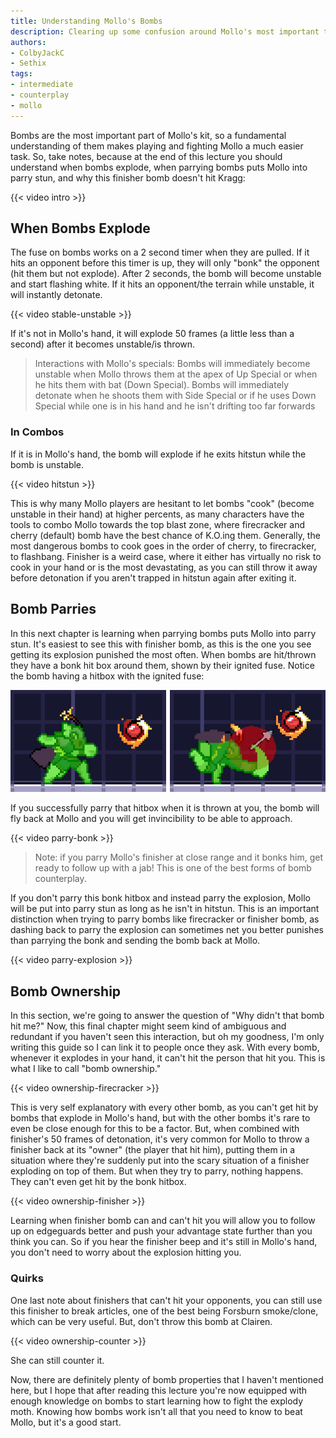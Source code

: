 ```yaml
---
title: Understanding Mollo's Bombs
description: Clearing up some confusion around Mollo's most important tool
authors:
- ColbyJackC
- Sethix
tags:
- intermediate
- counterplay
- mollo
---
```


Bombs are the most important part of Mollo's kit, so a fundamental understanding of them makes playing and fighting Mollo a much easier task. So, take notes, because at the end of this lecture you should understand when bombs explode, when parrying bombs puts Mollo into parry stun, and why this finisher bomb doesn't hit Kragg:

{{< video intro >}}

## When Bombs Explode

The fuse on bombs works on a 2 second timer when they are pulled. If it hits an opponent before this timer is up, they will only "bonk" the opponent (hit them but not explode). After 2 seconds, the bomb will become unstable and start flashing white. If it hits an opponent/the terrain while unstable, it will instantly detonate.

{{< video stable-unstable >}}

If it's not in Mollo's hand, it will explode 50 frames (a little less than a second) after it becomes unstable/is thrown.

> Interactions with Mollo's specials: Bombs will immediately become unstable when Mollo throws them at the apex of Up Special or when he hits them with bat (Down Special). Bombs will immediately detonate when he shoots them with Side Special or if he uses Down Special while one is in his hand and he isn't drifting too far forwards

### In Combos

If it is in Mollo's hand, the bomb will explode if he exits hitstun while the bomb is unstable.

{{< video hitstun >}}

This is why many Mollo players are hesitant to let bombs "cook" (become unstable in their hand) at higher percents, as many characters have the tools to combo Mollo towards the top blast zone, where firecracker and cherry (default) bomb have the best chance of K.O.ing them. Generally, the most dangerous bombs to cook goes in the order of cherry, to firecracker, to flashbang. Finisher is a weird case, where it either has virtually no risk to cook in your hand or is the most devastating, as you can still throw it away before detonation if you aren't trapped in hitstun again after exiting it.

## Bomb Parries

In this next chapter is learning when parrying bombs puts Mollo into parry stun. It's easiest to see this with finisher bomb, as this is the one you see getting its explosion punished the most often. When bombs are hit/thrown they have a bonk hit box around them, shown by their ignited fuse. Notice the bomb having a hitbox with the ignited fuse:

![Mollo Forward Strong bomb throw hitbox display](/library/mollo/1080_forward-strong-bomb-toss.png)

If you successfully parry that hitbox when it is thrown at you, the bomb will fly back at Mollo and you will get invincibility to be able to approach.

{{< video parry-bonk >}}

> Note: if you parry Mollo's finisher at close range and it bonks him, get ready to follow up with a jab! This is one of the best forms of bomb counterplay.

If you don't parry this bonk hitbox and instead parry the explosion, Mollo will be put into parry stun as long as he isn't in hitstun. This is an important distinction when trying to parry bombs like firecracker or finisher bomb, as dashing back to parry the explosion can sometimes net you better punishes than parrying the bonk and sending the bomb back at Mollo.

{{< video parry-explosion >}}

## Bomb Ownership

In this section, we're going to answer the question of "Why didn't that bomb hit me?" Now, this final chapter might seem kind of ambiguous and redundant if you haven't seen this interaction, but oh my goodness, I'm only writing this guide so I can link it to people once they ask. With every bomb, whenever it explodes in your hand, it can't hit the person that hit you. This is what I like to call "bomb ownership."

{{< video ownership-firecracker >}}

This is very self explanatory with every other bomb, as you can't get hit by bombs that explode in Mollo's hand, but with the other bombs it's rare to even be close enough for this to be a factor. But, when combined with finisher's 50 frames of detonation, it's very common for Mollo to throw a finisher back at its "owner" (the player that hit him), putting them in a situation where they're suddenly put into the scary situation of a finisher exploding on top of them. But when they try to parry, nothing happens. They can't even get hit by the bonk hitbox.

{{< video ownership-finisher >}}

Learning when finisher bomb can and can't hit you will allow you to follow up on edgeguards better and push your advantage state further than you think you can. So if you hear the finisher beep and it's still in Mollo's hand, you don't need to worry about the explosion hitting you.

### Quirks

One last note about finishers that can't hit your opponents, you can still use this finisher to break articles, one of the best being Forsburn smoke/clone, which can be very useful. But, don't throw this bomb at Clairen. 

{{< video ownership-counter >}}

She can still counter it.

Now, there are definitely plenty of bomb properties that I haven't mentioned here, but I hope that after reading this lecture you're now equipped with enough knowledge on bombs to start learning how to fight the explody moth. Knowing how bombs work isn't all that you need to know to beat Mollo, but it's a good start.

